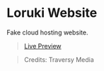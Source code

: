 # Loruki Website

Fake cloud hosting website.

> [Live Preview](https://loruki-website-melaniesfr.netlify.app)

> Credits: Traversy Media
